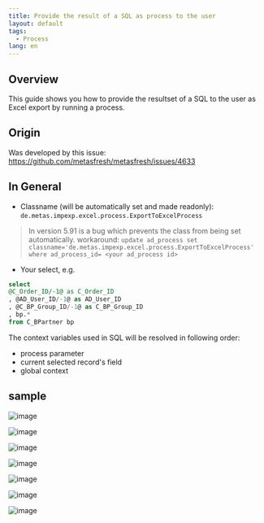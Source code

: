 ```yaml
---
title: Provide the result of a SQL as process to the user
layout: default
tags:  
  - Process
lang: en
---
```


## Overview

This guide shows you how to provide the resultset of a SQL to the user as Excel export by running a process.

## Origin

Was developed by this issue: https://github.com/metasfresh/metasfresh/issues/4633

## In General

* Classname (will be automatically set and made readonly): `de.metas.impexp.excel.process.ExportToExcelProcess`

> In version 5.91 is a bug which prevents the class from being set automatically. workaround: `update ad_process set classname='de.metas.impexp.excel.process.ExportToExcelProcess'
where ad_process_id= <your ad_process id>`

* Your select, e.g.
```sql
select
@C_Order_ID/-1@ as C_Order_ID
, @AD_User_ID/-1@ as AD_User_ID
, @C_BP_Group_ID/-1@ as C_BP_Group_ID
, bp.*
from C_BPartner bp
```

The context variables used in SQL will be resolved in following order:
* process parameter
* current selected record's field
* global context

## sample

![image](https://user-images.githubusercontent.com/1244701/46567456-d181d380-c93b-11e8-82b4-abe2b11f57f5.png)

![image](https://user-images.githubusercontent.com/1244701/46567460-dfcfef80-c93b-11e8-889a-918242ac23bc.png)

![image](https://user-images.githubusercontent.com/1244701/46567510-be233800-c93c-11e8-9fde-441fcf688332.png)

![image](https://user-images.githubusercontent.com/1244701/46567520-d7c47f80-c93c-11e8-9b7c-2e38c435d963.png)

![image](https://user-images.githubusercontent.com/1244701/46567529-e743c880-c93c-11e8-9ebf-28483ddea93c.png)

![image](https://user-images.githubusercontent.com/1244701/46567534-04789700-c93d-11e8-8386-29a0a214a25d.png)

![image](https://user-images.githubusercontent.com/1244701/46567536-1ce8b180-c93d-11e8-88c8-ea8ed998a7aa.png)
